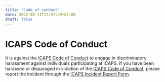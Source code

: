 ```yaml
---
title: "Code_of_conduct"
date: 2022-08-11T17:57:49+02:00
draft: false
---
```


# ICAPS Code of Conduct</h1>

It is against the
[ICAPS Code of Conduct](https://www.icaps-conference.org/index.php/Main/CodeOfConduct)
to engage in discriminatory harassment against individuals
participating at ICAPS. If you have been harassed or disparaged in
violation of the
[ICAPS Code of Conduct](https://www.icaps-conference.org/icaps-code-of-conduct/), please report
the incident through the [ICAPS Incident Report Form](https://incident-report.icaps-conference.org/).
